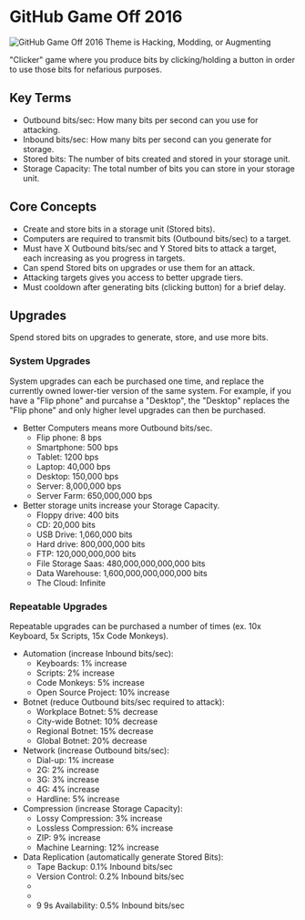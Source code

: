# GitHub Game Off 2016

![GitHub Game Off 2016 Theme is Hacking, Modding, or Augmenting](https://cloud.githubusercontent.com/assets/121322/19498019/d8827370-9543-11e6-82d8-6da822b6147b.png)

"Clicker" game where you produce bits by clicking/holding a button in order to use those bits for nefarious purposes. 

## Key Terms

- Outbound bits/sec: How many bits per second can you use for attacking.
- Inbound bits/sec: How many bits per second can you generate for storage.
- Stored bits: The number of bits created and stored in your storage unit.
- Storage Capacity: The total number of bits you can store in your storage unit.

## Core Concepts

- Create and store bits in a storage unit (Stored bits).
- Computers are required to transmit bits (Outbound bits/sec) to a target.
- Must have X Outbound bits/sec and Y Stored bits to attack a target, each increasing as you progress in targets.
- Can spend Stored bits on upgrades or use them for an attack.
- Attacking targets gives you access to better upgrade tiers.
- Must cooldown after generating bits (clicking button) for a brief delay. 

## Upgrades

Spend stored bits on upgrades to generate, store, and use more bits.

### System Upgrades

System upgrades can each be purchased one time, and replace the currently owned lower-tier version of the same system. For example, if you have a "Flip phone" and purcahse a "Desktop", the "Desktop" replaces the "Flip phone" and only higher level upgrades can then be purchased.

- Better Computers means more Outbound bits/sec.
	- Flip phone: 8 bps
	- Smartphone: 500 bps
	- Tablet: 1200 bps
	- Laptop: 40,000 bps
	- Desktop: 150,000 bps
	- Server: 8,000,000 bps
	- Server Farm: 650,000,000 bps
- Better storage units increase your Storage Capacity.
 	- Floppy drive: 400 bits
 	- CD: 20,000 bits
 	- USB Drive: 1,060,000 bits
 	- Hard drive: 800,000,000 bits
 	- FTP: 120,000,000,000 bits
 	- File Storage Saas: 480,000,000,000,000 bits
 	- Data Warehouse: 1,600,000,000,000,000 bits
 	- The Cloud: Infinite

### Repeatable Upgrades

Repeatable upgrades can be purchased a number of times (ex. 10x Keyboard, 5x Scripts, 15x Code Monkeys).

- Automation (increase Inbound bits/sec):
	- Keyboards: 1% increase
	- Scripts: 2% increase
	- Code Monkeys: 5% increase
	- Open Source Project: 10% increase
- Botnet (reduce Outbound bits/sec required to attack):
	- Workplace Botnet: 5% decrease
	- City-wide Botnet: 10% decrease
	- Regional Botnet: 15% decrease
	- Global Botnet: 20% decrease
- Network (increase Outbound bits/sec):
	- Dial-up: 1% increase
	- 2G: 2% increase
	- 3G: 3% increase
	- 4G: 4% increase
	- Hardline: 5% increase
- Compression (increase Storage Capacity):
	- Lossy Compression: 3% increase
	- Lossless Compression: 6% increase
	- ZIP: 9% increase
	- Machine Learning: 12% increase
- Data Replication (automatically generate Stored Bits):
	- Tape Backup: 0.1% Inbound bits/sec
	- Version Control: 0.2% Inbound bits/sec
	- 
	- 
	- 9 9s Availability: 0.5% Inbound bits/sec
